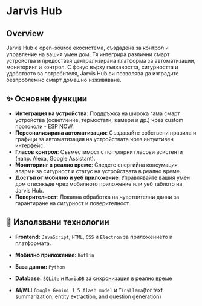# Jarvis Hub

## Overview
Jarvis Hub е open-source екосистема, създадена за контрол и управление на вашия умен дом. Тя интегрира различни смарт устройства и предоставя централизирана платформа за автоматизации, мониторинг и контрол. С фокус върху гъвкавостта, сигурността и удобството за потребителя, Jarvis Hub ви позволява да изградите безпроблемно смарт домашно изживяване.

## ✨ Основни функции
- **Интеграция на устройства**: Поддръжка на широка гама смарт устройства (осветление, термостати, камери и др.) чрез custom протоколи - ESP NOW.
- **Персонализирана автоматизация**: Създавайте собствени правила и графици за автоматизация на устройствата чрез интуитивен интерфейс.
- **Гласов контрол**: Съвместимост с популярни гласови асистенти (напр. Alexa, Google Assistant).
- **Мониторинг в реално време**: Следете енергийна консумация, аларми за сигурност и статус на устройствата в реално време.
- **Достъп от мобилно и уеб приложение**: Управлявайте вашия умен дом отвсякъде чрез мобилното приложение или уеб таблото на Jarvis Hub.
- **Поверителност**: Локална обработка на чувствителни данни за гарантиране на сигурност и поверителност.

## 🚀 Използвани технологии

* **Frontend:** `JavaScript`, `HTML`, `CSS` и `Electron` за приложението и платформата.

* **Мобилно приложение:** `Kotlin`

* **База данни:** `Python`

* **Database:** `SQLite` и `MariaDB` за сихронизация в реално време

* **AI/ML:** `Google Gemini 1.5 flash model` и `TinyLlama`(for text summarization, entity extraction, and question generation)
